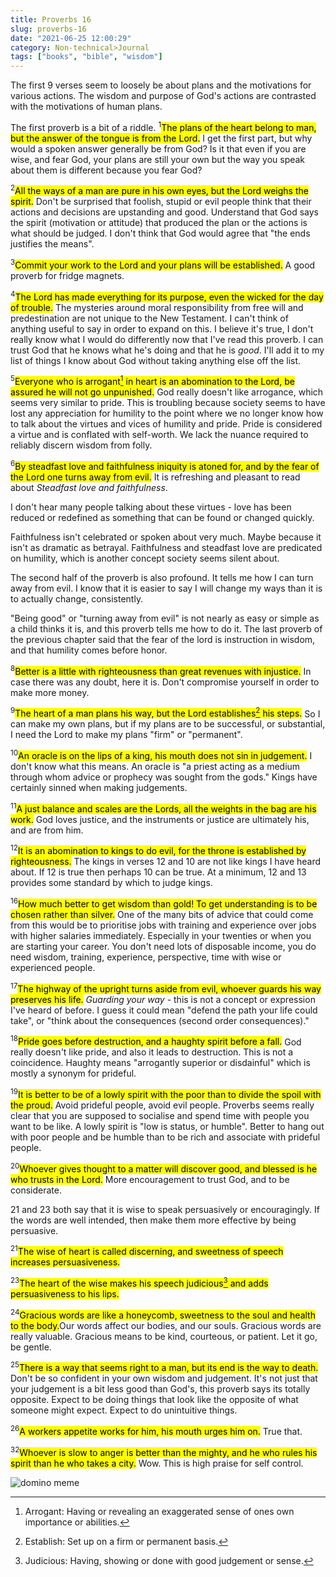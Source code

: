 ```yaml
---
title: Proverbs 16
slug: proverbs-16
date: "2021-06-25 12:00:29"
category: Non-technical>Journal
tags: ["books", "bible", "wisdom"]
---
```


The first 9 verses seem to loosely be about plans and the motivations for
various actions. The wisdom and purpose of God's actions are contrasted with the
motivations of human plans.

The first proverb is a bit of a riddle. $^{1}$<mark>The plans of the heart
belong to man, but the answer of the tongue is from the Lord.</mark> I get the
first part, but why would a spoken answer generally be from God? Is it that even
if you are wise, and fear God, your plans are still your own but the way you
speak about them is different because you fear God?

$^{2}$<mark>All the ways of a man are pure in his own eyes, but the Lord weighs
the spirit.</mark> Don't be surprised that foolish, stupid or evil people think
that their actions and decisions are upstanding and good. Understand that God
says the spirit (motivation or attitude) that produced the plan or the actions
is what should be judged. I don't think that God would agree that "the ends
justifies the means".

$^{3}$<mark>Commit your work to the Lord and your plans will be
established.</mark> A good proverb for fridge magnets.

$^{4}$<mark>The Lord has made everything for its purpose, even the wicked for
the day of trouble.</mark> The mysteries around moral responsibility from
free will and predestination are not unique to the New Testament. I can't think
of anything useful to say in order to expand on this. I believe it's true, I
don't really know what I would do differently now that I've read this proverb. I
can trust God that he knows what he's doing and that he is _good_. I'll add it
to my list of things I know about God without taking anything else off the list.

$^{5}$<mark>Everyone who is arrogant[^1] in heart is an
abomination to the Lord, be assured he will not go unpunished.</mark> God really
doesn't like arrogance, which seems very similar to pride. This is troubling
because society seems to have lost any appreciation for humility to the point
where we no longer know how to talk about the virtues and vices of humility and
pride. Pride is considered a virtue and is conflated with self-worth. We lack
the nuance required to reliably discern wisdom from folly.

$^{6}$<mark>By steadfast love and faithfulness iniquity is atoned for, and by
the fear of the Lord one turns away from evil.</mark> It is refreshing and
pleasant to read about _Steadfast love and faithfulness_.

I don't hear many people talking about these virtues - love has been reduced or
redefined as something that can be found or changed quickly.

Faithfulness isn't celebrated or spoken about very much. Maybe because it isn't
as dramatic as betrayal. Faithfulness and steadfast love are predicated on
humility, which is another concept society seems silent about.

The second half of the proverb is also profound. It tells me how I can turn away
from evil. I know that it is easier to say I will change my ways than it is to
actually change, consistently.

"Being good" or "turning away from evil" is not nearly as easy or simple as a
child thinks it is, and this proverb tells me how to do it. The last proverb of
the previous chapter said that the fear of the lord is instruction in wisdom,
and that humility comes before honor.

$^{8}$<mark>Better is a little with righteousness than great revenues with
injustice.</mark> In case there was any doubt, here it is. Don't compromise
yourself in order to make more money.

$^{9}$<mark>The heart of a man plans his way, but the Lord
establishes[^2] his
steps.</mark> So I can make my own plans, but if my plans are to be successful,
or substantial, I need the Lord to make my plans "firm" or "permanent".

$^{10}$<mark>An oracle is on the lips of a king, his mouth does not sin in
judgement.</mark> I don't know what this means. An oracle is "a priest acting as
a medium through whom advice or prophecy was sought from the gods." Kings have
certainly sinned when making judgements.

$^{11}$<mark>A just balance and scales are the Lords, all the weights in the bag
are his work.</mark> God loves justice, and the instruments or justice are
ultimately his, and are from him.

$^{12}$<mark>It is an abomination to kings to do evil, for the throne is
established by righteousness.</mark> The kings in verses 12 and 10 are not like
kings I have heard about. If 12 is true then perhaps 10 can be true. At a
minimum, 12 and 13 provides some standard by which to judge kings.

$^{16}$<mark>How much better to get wisdom than gold! To get understanding is to
be chosen rather than silver.</mark> One of the many bits of advice that could
come from this would be to prioritise jobs with training and experience over jobs with
higher salaries immediately. Especially in your twenties or when you are
starting your career. You don't need lots of disposable income, you do need
wisdom, training, experience, perspective, time with wise or experienced people.

$^{17}$<mark>The highway of the upright turns aside from evil, whoever guards
his way preserves his life.</mark> _Guarding your way_ - this is not a concept
or expression I've heard of before. I guess it could mean "defend the path your
life could take", or "think about the consequences (second order consequences)."

$^{18}$<mark>Pride goes before destruction, and a haughty spirit before a
fall.</mark> God really doesn't like pride, and also it leads to destruction.
This is not a coincidence. Haughty means "arrogantly superior or disdainful"
which is mostly a synonym for prideful.

$^{19}$<mark>It is better to be of a lowly spirit with the poor than to divide
the spoil with the proud.</mark> Avoid prideful people, avoid evil people.
Proverbs seems really clear that you are supposed to socialise and spend time
with people you want to be like. A lowly spirit is "low is status, or humble".
Better to hang out with poor people and be humble than to be rich and associate
with prideful people.

$^{20}$<mark>Whoever gives thought to a matter will discover good, and blessed
is he who trusts in the Lord.</mark> More encouragement to trust God, and to be
considerate.

21 and 23 both say that it is wise to speak persuasively or encouragingly. If
the words are well intended, then make them more effective by being
persuasive.

$^{21}$<mark>The wise of heart is called discerning, and sweetness of speech
increases persuasiveness.</mark>

$^{23}$<mark>The heart of the wise makes his speech judicious[^3] and adds
persuasiveness to his lips.</mark>

$^{24}$<mark>Gracious words are like a honeycomb, sweetness to the soul and
health to the body.</mark>Our words affect our bodies, and our souls. Gracious
words are really valuable. Gracious means to be kind, courteous, or patient. Let
it go, be gentle.

$^{25}$<mark>There is a way that seems right to a man, but its end is the way to
death.</mark> Don't be so confident in your own wisdom and judgement. It's not
just that your judgement is a bit less good than God's, this proverb says its
totally opposite. Expect to be doing things that look like the opposite of what
someone might expect. Expect to do unintuitive things.

$^{26}$<mark>A workers appetite works for him, his mouth urges him on.</mark>
True that.

$^{32}$<mark>Whoever is slow to anger is better than the mighty, and he who
rules his spirit than he who takes a city.</mark> Wow. This is high praise for
self control.

![domino meme](/static/images/proverbs/domino-meme.jpg)

[^1]: Arrogant: Having or revealing an exaggerated sense of ones own importance or abilities.
[^2]: Establish: Set up on a firm or permanent basis.
[^3]: Judicious: Having, showing or done with good judgement or sense.
